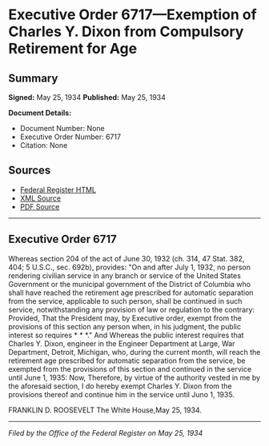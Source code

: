 # Executive Order 6717—Exemption of Charles Y. Dixon from Compulsory Retirement for Age

## Summary

**Signed:** May 25, 1934
**Published:** May 25, 1934

**Document Details:**
- Document Number: None
- Executive Order Number: 6717
- Citation: None

## Sources
- [Federal Register HTML](https://www.presidency.ucsb.edu/documents/executive-order-6717-exemption-charles-y-dixon-from-compulsory-retirement-for-age)
- [XML Source](None)
- [PDF Source](None)

---

## Executive Order 6717

Whereas section 204 of the act of June 30, 1932 (ch. 314, 47 Stat. 382, 404; 5 U.S.C., sec. 692b), provides:
"On and after July 1, 1932, no person rendering civilian service in any branch or service of the United States Government or the municipal government of the District of Columbia who shall have reached the retirement age prescribed for automatic separation from the service, applicable to such person, shall be continued in such service, notwithstanding any provision of law or regulation to the contrary: Provided, That the President may, by Executive order, exempt from the provisions of this section any person when, in his judgment, the public interest so requires * * *."
And Whereas the public interest requires that Charles Y. Dixon, engineer in the Engineer Department at Large, War Department, Detroit, Michigan, who, during the current month, will reach the retirement age prescribed for automatic separation from the service, be exempted from the provisions of this section and continued in the service until June 1, 1935:
Now, Therefore, by virtue of the authority vested in me by the aforesaid section, I do hereby exempt Charles Y. Dixon from the provisions thereof and continue him in the service until Juno 1, 1935.

FRANKLIN D. ROOSEVELT
The White House,May 25, 1934.

---

*Filed by the Office of the Federal Register on May 25, 1934*
